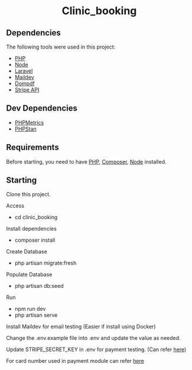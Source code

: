
<h1 align="center">Clinic_booking</h1>

## Dependencies ##

The following tools were used in this project:

- [PHP](https://www.php.net)
- [Node](https://nodejs.org/)
- [Laravel](https://laravel.com)
- [Maildev](https://github.com/maildev/maildev)
- [Dompdf](https://github.com/dompdf/dompdf)
- [Stripe API](https://github.com/stripe/stripe-php)

## Dev Dependencies ##

- [PHPMetrics](phpmetrics/phpmetrics)
- [PHPStan](phpstan/phpstan)

## Requirements ##

Before starting, you need to have [PHP](https://www.php.net), [Composer](https://getcomposer.org), [Node](https://nodejs.org/) installed.

## Starting ##

Clone this project.

Access
- cd clinic_booking

Install dependencies
- composer install

Create Database
- php artisan migrate:fresh

Populate Database
- php artisan db:seed

Run
- npm run dev
- php artisan serve

Install Maildev for email testing (Easier if install using Docker)

Change the .env.example file into .env and update the value as needed.

Update STRIPE_SECRET_KEY in .env for payment testing. (Can refer [here](https://www.youtube.com/watch?v=HpDxCST02Ks&t=76s))

For card number used in payment module can refer [here](https://docs.stripe.com/testing)
